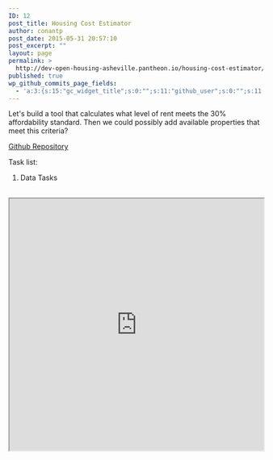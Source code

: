 ```yaml
---
ID: 12
post_title: Housing Cost Estimator
author: conantp
post_date: 2015-05-31 20:57:10
post_excerpt: ""
layout: page
permalink: >
  http://dev-open-housing-asheville.pantheon.io/housing-cost-estimator/
published: true
wp_github_commits_page_fields:
  - 'a:3:{s:15:"gc_widget_title";s:0:"";s:11:"github_user";s:0:"";s:11:"github_repo";s:0:"";}'
---
```

Let's build a tool that calculates what level of rent meets the 30% affordability standard. Then we could possibly add available properties that meet this criteria?

<a href="https://github.com/CodeForAsheville/openhousing-cost-estimator/">Github Repository</a>

Task list:
<ol>
	<li>Data Tasks</li>
</ol>
&nbsp;

<iframe src="http://codeforasheville.github.io/openhousing-cost-estimator/" width="100%" height="500px"></iframe>
